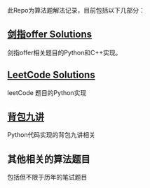 此Repo为算法题解法记录，目前包括以下几部分：

## [剑指offer Solutions](./CodingInterviews/README.md)
剑指offer相关题目的Python和C++实现。

## [LeetCode Solutions](./leet_code/README.md)

leetCode 题目的Python实现


## [背包九讲](./pack_problem/READMED.md)
Python代码实现的背包九讲相关

## 其他相关的算法题目

包括但不限于历年的笔试题目
